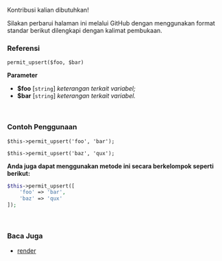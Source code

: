 Kontribusi kalian dibutuhkan!

Silakan perbarui halaman ini melalui GitHub dengan menggunakan format standar berikut dilengkapi dengan kalimat pembukaan.

### Referensi
`permit_upsert($foo, $bar)`

**Parameter**
* **$foo** [`string`] *keterangan terkait variabel;*
* **$bar** [`string`] *keterangan terkait variabel.*

&nbsp;

### Contoh Penggunaan
`$this->permit_upsert('foo', 'bar');`

`$this->permit_upsert('baz', 'qux');`

**Anda juga dapat menggunakan metode ini secara berkelompok seperti berikut:**
```php
$this->permit_upsert([
    'foo' => 'bar',
    'baz' => 'qux'
]);
```

&nbsp;

### Baca Juga
* [render](./render)
